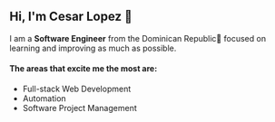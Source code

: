 ## Hi, I'm Cesar Lopez 🐧

I am a **Software Engineer** from the Dominican Republic🌴 focused on learning and improving as much as possible.

#### The areas that excite me the most are: 
* Full-stack Web Development
* Automation
* Software Project Management


<!-- 
I have a Youtube channel called (Slowtyper)[https://www.youtube.com/channel/UCLrjwyHUJ-IzwEBZtTCbuCg] where I post tutorials, devlogs and videos of my journey while I become a better software engineer.
-->
